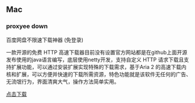 ## Mac



### proxyee down

百度网盘不限速下载神器 (免登录)

一款开源的免费 HTTP 高速下载器目前没有设置官方网站都是在github上面开源发布使用的java语言编写，底层使用netty开发，支持自定义 HTTP 请求下载且支持扩展功能，可以通过安装扩展实现特殊的下载需求，基于Aria 2 的高速下载内核和扩展，可以方便并快速的下载所需资源，特色功能就是该软件无任何的广告、无流氓行为，界面清爽大气，操作方法简单实用。



[点击下载](https://pan.baidu.com/s/1421iHFlipVpoO4He-AyAKg)